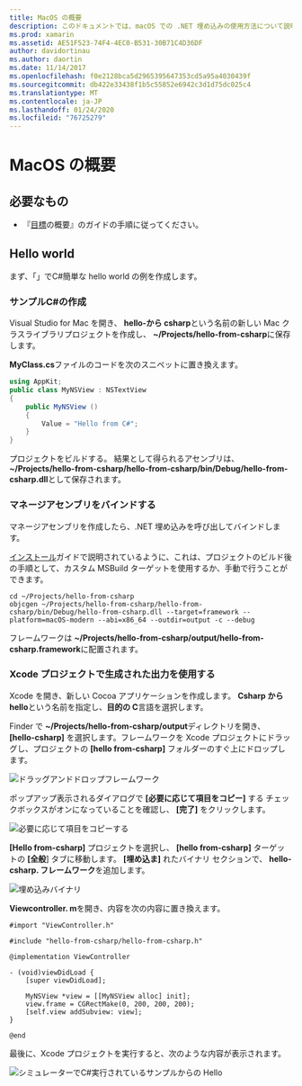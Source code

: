 ```yaml
---
title: MacOS の概要
description: このドキュメントでは、macOS での .NET 埋め込みの使用方法について説明します。 要件について説明し、マネージアセンブリをバインドし、生成された出力を Xcode プロジェクトで使用する方法を示すサンプルアプリケーションを示します。
ms.prod: xamarin
ms.assetid: AE51F523-74F4-4EC0-B531-30B71C4D36DF
author: davidortinau
ms.author: daortin
ms.date: 11/14/2017
ms.openlocfilehash: f0e2128bca5d2965395647353cd5a95a4030439f
ms.sourcegitcommit: db422e33438f1b5c55852e6942c3d1d75dc025c4
ms.translationtype: MT
ms.contentlocale: ja-JP
ms.lasthandoff: 01/24/2020
ms.locfileid: "76725279"
---
```

# <a name="getting-started-with-macos"></a>MacOS の概要

## <a name="what-you-will-need"></a>必要なもの

* 『[目標](~/tools/dotnet-embedding/get-started/objective-c/index.md)の概要』のガイドの手順に従ってください。

## <a name="hello-world"></a>Hello world

まず、「」でC#簡単な hello world の例を作成します。

### <a name="create-c-sample"></a>サンプルC#の作成

Visual Studio for Mac を開き、 **hello-から csharp**という名前の新しい Mac クラスライブラリプロジェクトを作成し、 **~/Projects/hello-from-csharp**に保存します。

**MyClass.cs**ファイルのコードを次のスニペットに置き換えます。

```csharp
using AppKit;
public class MyNSView : NSTextView
{
    public MyNSView ()
    {
        Value = "Hello from C#";
    }
}
```

プロジェクトをビルドする。 結果として得られるアセンブリは、 **~/Projects/hello-from-csharp/hello-from-csharp/bin/Debug/hello-from-csharp.dll**として保存されます。

### <a name="bind-the-managed-assembly"></a>マネージアセンブリをバインドする

マネージアセンブリを作成したら、.NET 埋め込みを呼び出してバインドします。

[インストール](~/tools/dotnet-embedding/get-started/install/install.md)ガイドで説明されているように、これは、プロジェクトのビルド後の手順として、カスタム MSBuild ターゲットを使用するか、手動で行うことができます。

```shell
cd ~/Projects/hello-from-csharp
objcgen ~/Projects/hello-from-csharp/hello-from-csharp/bin/Debug/hello-from-csharp.dll --target=framework --platform=macOS-modern --abi=x86_64 --outdir=output -c --debug
```

フレームワークは **~/Projects/hello-from-csharp/output/hello-from-csharp.framework**に配置されます。

### <a name="use-the-generated-output-in-an-xcode-project"></a>Xcode プロジェクトで生成された出力を使用する

Xcode を開き、新しい Cocoa アプリケーションを作成します。 **Csharp から hello**という名前を指定し、**目的の C**言語を選択します。

Finder で **~/Projects/hello-from-csharp/output**ディレクトリを開き、 **[hello-csharp]** を選択します。フレームワークを Xcode プロジェクトにドラッグし、プロジェクトの **[hello from-csharp]** フォルダーのすぐ上にドロップします。

![ドラッグアンドドロップフレームワーク](macos-images/hello-from-csharp-mac-drag-drop-framework.png)

ポップアップ表示されるダイアログで **[必要に応じて項目をコピー]** する チェックボックスがオンになっていることを確認し、 **[完了]** をクリックします。

![必要に応じて項目をコピーする](macos-images/hello-from-csharp-mac-copy-items-if-needed.png)

**[Hello from-csharp]** プロジェクトを選択し、 **[hello from-csharp]** ターゲットの **[全般**] タブに移動します。 **[埋め込ま]** れたバイナリ セクションで、 **hello-csharp. フレームワーク**を追加します。

![埋め込みバイナリ](macos-images/hello-from-csharp-mac-embedded-binaries.png)

**Viewcontroller. m**を開き、内容を次の内容に置き換えます。

```objc
#import "ViewController.h"

#include "hello-from-csharp/hello-from-csharp.h"

@implementation ViewController

- (void)viewDidLoad {
    [super viewDidLoad];

    MyNSView *view = [[MyNSView alloc] init];
    view.frame = CGRectMake(0, 200, 200, 200);
    [self.view addSubview: view];
}

@end
```

最後に、Xcode プロジェクトを実行すると、次のような内容が表示されます。

![シミュレーターでC#実行されているサンプルからの Hello](macos-images/hello-from-csharp-mac.png)
